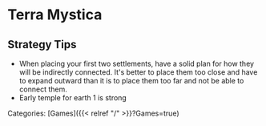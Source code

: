 # Terra Mystica

## Strategy Tips

 - When placing your first two settlements, have a solid plan for how they will
   be indirectly connected.
   It's better to place them too close and have to expand outward than it is to
   place them too far and not be able to connect them.
 - Early temple for earth 1 is strong

Categories: [Games]({{< relref "/" >}}?Games=true)